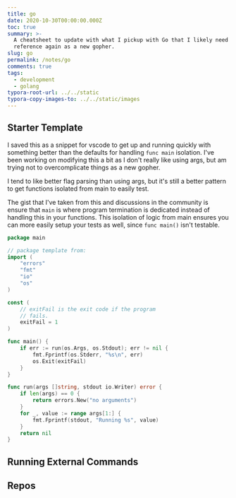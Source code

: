 ```yaml
---
title: go
date: 2020-10-30T00:00:00.000Z
toc: true
summary: >-
  A cheatsheet to update with what I pickup with Go that I likely need to
  reference again as a new gopher.
slug: go
permalink: /notes/go
comments: true
tags:
  - development
  - golang
typora-root-url: ../../static
typora-copy-images-to: ../../static/images
---
```


## Starter Template

I saved this as a snippet for vscode to get up and running quickly with something better than the defaults for handling `func main` isolation. I've been working on modifying this a bit as I don't really like using args, but am trying not to overcomplicate things as a new gopher.

I tend to like better flag parsing than using args, but it's still a better pattern to get functions isolated from main to easily test.

The gist that I've taken from this and discussions in the community is ensure that `main` is where program termination is dedicated instead of handling this in your functions. This isolation of logic from main ensures you can more easily setup your tests as well, since `func main()` isn't testable.

```go
package main

// package template from:
import (
    "errors"
    "fmt"
    "io"
    "os"
)

const (
    // exitFail is the exit code if the program
    // fails.
    exitFail = 1
)

func main() {
    if err := run(os.Args, os.Stdout); err != nil {
        fmt.Fprintf(os.Stderr, "%s\n", err)
        os.Exit(exitFail)
    }
}

func run(args []string, stdout io.Writer) error {
    if len(args) == 0 {
        return errors.New("no arguments")
    }
    for _, value := range args[1:] {
        fmt.Fprintf(stdout, "Running %s", value)
    }
    return nil
}
```

## Running External Commands

## Repos

<div class="github-card" data-github="sheldonhull/algorithmswithgo.com" data-width="400" data-height="" data-theme="default"></div>
<script src="//cdn.jsdelivr.net/github-cards/latest/widget.js"></script>

<div class="github-card" data-github="sheldonhull/web-development-with-go" data-width="400" data-height="" data-theme="default"></div>
<script src="//cdn.jsdelivr.net/github-cards/latest/widget.js"></script>

<div class="github-card" data-github="sheldonhull/go-aws-ami-metrics" data-width="400" data-height="" data-theme="default"></div>
<script src="//cdn.jsdelivr.net/github-cards/latest/widget.js"></script>
